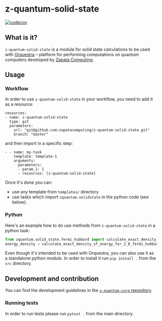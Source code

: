 # z-quantum-solid-state

[![codecov](https://codecov.io/gh/zapatacomputing/z-quantum-solid-state/branch/master/graph/badge.svg?token=UPHNS662NE)](https://codecov.io/gh/zapatacomputing/z-quantum-solid-state) 

## What is it?

`z-quantum-solid-state` is a module for solid state calculations to be used with [Orquestra](https://www.zapatacomputing.com/orquestra/) – platform for performing computations on quantum computers developed by [Zapata Computing](https://www.zapatacomputing.com).


## Usage

### Workflow
In order to use `z-quantum-solid-state` in your workflow, you need to add it as a resource:

```
resources:
- name: z-quantum-solid-state
  type: git
  parameters:
    url: "git@github.com:zapatacomputing/z-quantum-solid-state.git"
    branch: "master"
```

and then import in a specific step:

```
- - name: my-task
    template: template-1
    arguments:
      parameters:
      - param_1: 1
      - resources: [z-quantum-solid-state]
```

Once it's done you can:
- use any template from `templates/` directory
- use tasks which import `zquantum.solidstate` in the python code (see below).

### Python

Here's an example how to do use methods from `z-quantum-solid-state` in a python task:

```python
from zquantum.solid_state.fermi_hubbard import calculate_exact_density_of_energy_for_2_D_fermi_hubbard
energy_density = calculate_exact_density_of_energy_for_2_D_fermi_hubbard(4,2,2,2)
```

Even though it's intended to be used with Orquestra, you can also use it as a standalone python module.
In order to install it run `pip install .` from the `src` directory.


## Development and contribution

You can find the development guidelines in the [`z-quantum-core` repository](https://github.com/zapatacomputing/z-quantum-core).

### Running tests

In order to run tests please run `pytest .` from the main directory.
